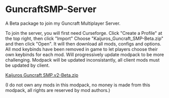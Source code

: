 # GuncraftSMP-Server
A Beta package to join my Guncraft Multiplayer Server.

To join the server, you will first need Curseforge.
Click "Create a Profile" at the top right, then click "Import"
Choose "Kaijuros_Guncraft_SMP-Beta.zip" and then click "Open".
It will then download all mods, configs and options.
All mod keybinds have been removed in game to let players choose their own keybinds for each mod.
Will progressively update modpack to be more challenging.
Modpack will be updated inconsistantly, all client mods must be updated by client.


[Kaijuros Guncraft SMP.v2-Beta.zip](https://github.com/Valturna/GuncraftSMP-Server/files/13694096/Kaijuros.Guncraft.SMP.v2-Beta.zip)



(I do not own any mods in this modpack, no money is made from this modpack, all rights are reserved by mod authors.)
